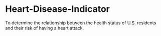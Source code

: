 # Heart-Disease-Indicator
To determine the relationship between the health status of U.S. residents and their risk of having a heart attack.
